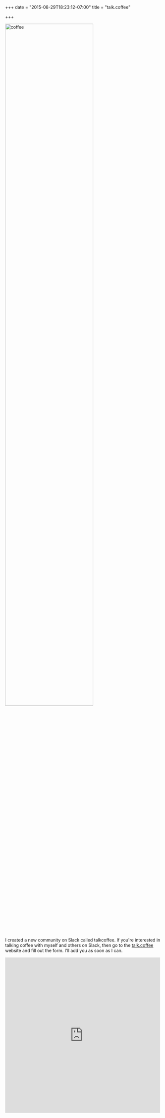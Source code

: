 +++
date = "2015-08-29T18:23:12-07:00"
title = "talk.coffee"

+++

<img alt="coffee" width="75%" src="https://s3.amazonaws.com/ejf3-public/hosted_files/ejf_io/coffee.jpg">

I created a new community on Slack called talkcoffee. If you're interested in talking coffee with myself and others on Slack, then go to the [talk.coffee](http://talk.coffee) website and fill out the form. I'll add you as soon as I can.

<iframe src="https://docs.google.com/forms/d/1T-PQ3f8LjaqAKBYXwA958yrUMYnTW5HfiPNFLPVjqac/viewform?embedded=true" width="500" height="500" frameborder="0" marginheight="0" marginwidth="0">Loading...</iframe>
